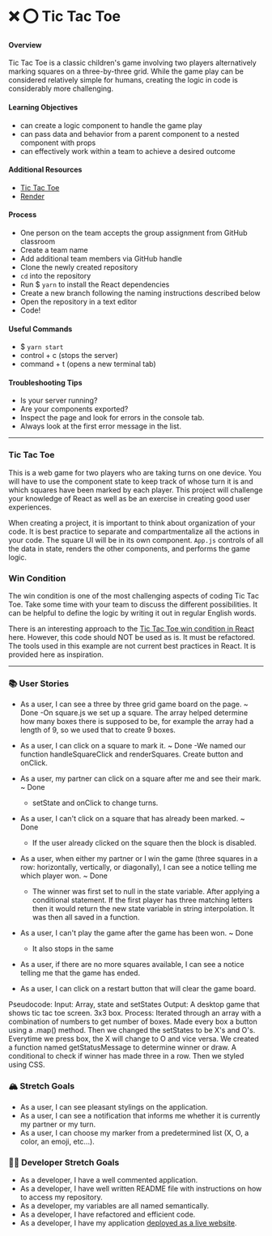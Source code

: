 # ❌ ⭕️ Tic Tac Toe

#### Overview

Tic Tac Toe is a classic children's game involving two players alternatively marking squares on a three-by-three grid. While the game play can be considered relatively simple for humans, creating the logic in code is considerably more challenging.

#### Learning Objectives

- can create a logic component to handle the game play
- can pass data and behavior from a parent component to a nested component with props
- can effectively work within a team to achieve a desired outcome

#### Additional Resources

- [Tic Tac Toe](https://en.wikipedia.org/wiki/Tic-tac-toe)
- [Render](https://render.com/docs/deploy-create-react-app)

#### Process

- One person on the team accepts the group assignment from GitHub classroom
- Create a team name
- Add additional team members via GitHub handle
- Clone the newly created repository
- `cd` into the repository
- Run $ `yarn` to install the React dependencies
- Create a new branch following the naming instructions described below
- Open the repository in a text editor
- Code!

#### Useful Commands

- $ `yarn start`
- control + c (stops the server)
- command + t (opens a new terminal tab)

#### Troubleshooting Tips

- Is your server running?
- Are your components exported?
- Inspect the page and look for errors in the console tab.
- Always look at the first error message in the list.

---

### Tic Tac Toe

This is a web game for two players who are taking turns on one device. You will have to use the component state to keep track of whose turn it is and which squares have been marked by each player. This project will challenge your knowledge of React as well as be an exercise in creating good user experiences.

When creating a project, it is important to think about organization of your code. It is best practice to separate and compartmentalize all the actions in your code. The square UI will be in its own component. `App.js` controls of all the data in state, renders the other components, and performs the game logic.

### Win Condition

The win condition is one of the most challenging aspects of coding Tic Tac Toe. Take some time with your team to discuss the different possibilities. It can be helpful to define the logic by writing it out in regular English words.

There is an interesting approach to the [Tic Tac Toe win condition in React](https://forum.freecodecamp.org/t/need-help-understanding-react-tic-tac-toe-winner-function/137840) here. However, this code should NOT be used as is. It must be refactored. The tools used in this example are not current best practices in React. It is provided here as inspiration.

---

### 📚 User Stories

- As a user, I can see a three by three grid game board on the page. ~ Done
    -On square.js we set up a square. The array helped determine how many boxes there is supposed to be, for example the array had a length of 9, so we used that to create 9 boxes. 

- As a user, I can click on a square to mark it. ~ Done
    -We named our function handleSquareClick and renderSquares. Create button and onClick.  

- As a user, my partner can click on a square after me and see their mark. ~ Done
    - setState and onClick to change turns. 

- As a user, I can't click on a square that has already been marked. ~ Done
    - If the user already clicked on the square then the block is disabled. 

- As a user, when either my partner or I win the game (three squares in a row: horizontally, vertically, or diagonally), I can see a notice telling me which player won. ~ Done
    - The winner was first set to null in the state variable. After applying a conditional statement. If the first player has three matching letters then it would return the new state variable in string interpolation. It was then all saved in a function. 

- As a user, I can't play the game after the game has been won. ~ Done
    - It also stops in the same 
    
- As a user, if there are no more squares available, I can see a notice telling me that the game has ended.
- As a user, I can click on a restart button that will clear the game board.

Pseudocode: 
Input: Array, state and setStates
Output: A desktop game that shows tic tac toe screen. 3x3 box. 
Process: Iterated through an array with a combination of numbers to get number of boxes. Made every box a button using a .map() method. Then we changed the setStates to be X's and O's. Everytime we press box, the X will change to O and vice versa. We created a function named getStatusMessage to determine winner or draw. A conditional to check if winner has made three in a row. Then we styled using CSS. 

### 🏔 Stretch Goals

- As a user, I can see pleasant stylings on the application.
- As a user, I can see a notification that informs me whether it is currently my partner or my turn.
- As a user, I can choose my marker from a predetermined list (X, O, a color, an emoji, etc...).

### 👩‍💻 Developer Stretch Goals

- As a developer, I have a well commented application.
- As a developer, I have well written README file with instructions on how to access my repository.
- As a developer, my variables are all named semantically.
- As a developer, I have refactored and efficient code.
- As a developer, I have my application [deployed as a live website](https://render.com/docs/deploy-create-react-app).
